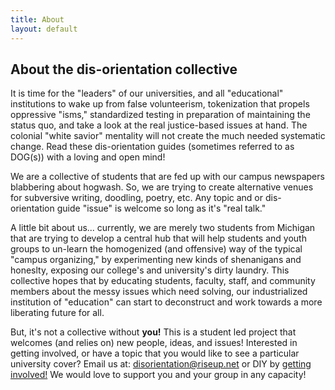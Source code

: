 ```yaml
---
title: About
layout: default
---
```


## About the dis-orientation collective

It is time for the "leaders" of our universities, and all "educational" institutions to wake up from false volunteerism, tokenization that propels oppressive "isms," standardized testing in preparation of maintaining the status quo, and take a look at the real justice-based issues at hand. The colonial "white savior" mentality will not create the much needed systematic change. Read these dis-orientation guides (sometimes referred to as DOG(s)) with a loving and open mind!

We are a collective of students that are fed up with our campus newspapers blabbering about hogwash. So, we are trying to create alternative venues for subversive writing, doodling, poetry, etc. Any topic and or dis-orientation guide "issue" is welcome so long as it's "real talk." 

A little bit about us... currently, we are merely two students from Michigan that are trying to develop a central hub that will help students and youth groups to un-learn the homogenized (and offensive) way of the typical "campus organizing," by experimenting new kinds of shenanigans and honeslty, exposing our college's and university's dirty laundry. This collective hopes that by educating students, faculty, staff, and community members about the messy issues which need solving, our industrialized institution of "education" can start to deconstruct and work towards a more liberating future for all.

But, it's not a collective without <b>you!</b> This is a student led project that welcomes (and relies on) new people, ideas, and issues! Interested in getting involved, or have a topic that you would like to see a particular university cover? Email us at: disorientation@riseup.net or DIY by [getting involved!](http://dis-orientation.info/involved/) We would love to support you and your group in any capacity!
